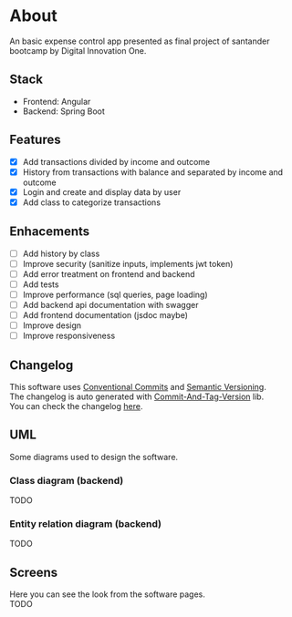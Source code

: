 # About
An basic expense control app presented as final project of santander bootcamp by Digital Innovation One.
## Stack
- Frontend: Angular
- Backend: Spring Boot
## Features
- [x] Add transactions divided by income and outcome
- [x] History from transactions with balance and separated by income and outcome
- [x] Login and create and display data by user
- [x] Add class to categorize transactions
## Enhacements
- [ ] Add history by class
- [ ] Improve security (sanitize inputs, implements jwt token)
- [ ] Add error treatment on frontend and backend
- [ ] Add tests
- [ ] Improve performance (sql queries, page loading)
- [ ] Add backend api documentation with swagger
- [ ] Add frontend documentation (jsdoc maybe)
- [ ] Improve design
- [ ] Improve responsiveness
## Changelog
This software uses [Conventional Commits](https://www.conventionalcommits.org/) and [Semantic Versioning](https://semver.org/).\
The changelog is auto generated with [Commit-And-Tag-Version](https://www.npmjs.com/package/commit-and-tag-version) lib.\
You can check the changelog [here](https://github.com/denisoncorbal/projeto-final-santander-bootcamp/blob/main/CHANGELOG.md).
## UML
Some diagrams used to design the software.
### Class diagram (backend)
TODO
### Entity relation diagram (backend)
TODO
## Screens
Here you can see the look from the software pages.\
TODO

